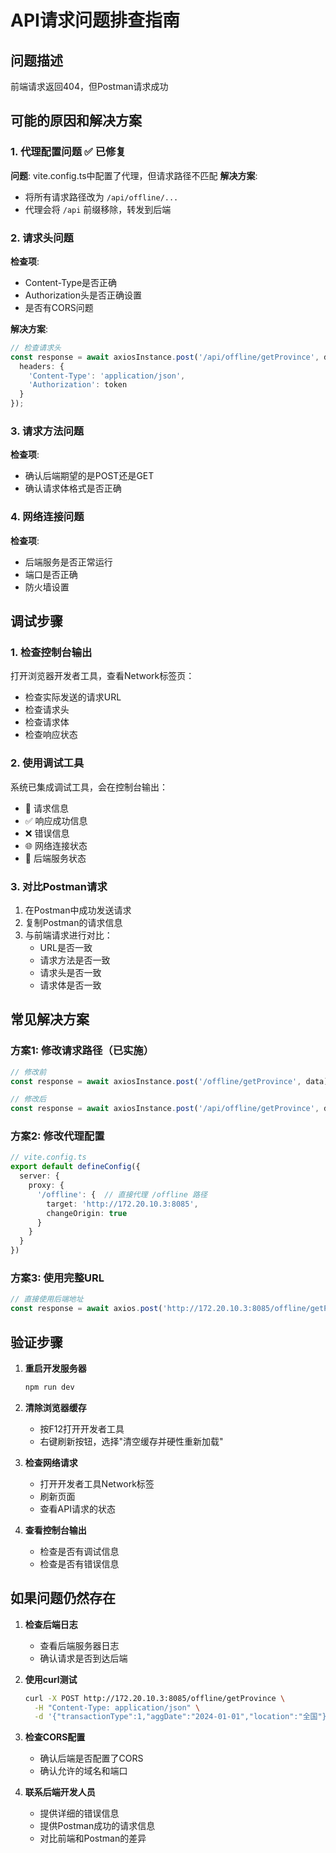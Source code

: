 # API请求问题排查指南

## 问题描述
前端请求返回404，但Postman请求成功

## 可能的原因和解决方案

### 1. 代理配置问题 ✅ 已修复
**问题**: vite.config.ts中配置了代理，但请求路径不匹配
**解决方案**: 
- 将所有请求路径改为 `/api/offline/...`
- 代理会将 `/api` 前缀移除，转发到后端

### 2. 请求头问题
**检查项**:
- Content-Type是否正确
- Authorization头是否正确设置
- 是否有CORS问题

**解决方案**:
```typescript
// 检查请求头
const response = await axiosInstance.post('/api/offline/getProvince', data, {
  headers: {
    'Content-Type': 'application/json',
    'Authorization': token
  }
});
```

### 3. 请求方法问题
**检查项**:
- 确认后端期望的是POST还是GET
- 确认请求体格式是否正确

### 4. 网络连接问题
**检查项**:
- 后端服务是否正常运行
- 端口是否正确
- 防火墙设置

## 调试步骤

### 1. 检查控制台输出
打开浏览器开发者工具，查看Network标签页：
- 检查实际发送的请求URL
- 检查请求头
- 检查请求体
- 检查响应状态

### 2. 使用调试工具
系统已集成调试工具，会在控制台输出：
- 🚀 请求信息
- ✅ 响应成功信息
- ❌ 错误信息
- 🌐 网络连接状态
- 🔧 后端服务状态

### 3. 对比Postman请求
1. 在Postman中成功发送请求
2. 复制Postman的请求信息
3. 与前端请求进行对比：
   - URL是否一致
   - 请求方法是否一致
   - 请求头是否一致
   - 请求体是否一致

## 常见解决方案

### 方案1: 修改请求路径（已实施）
```typescript
// 修改前
const response = await axiosInstance.post('/offline/getProvince', data);

// 修改后
const response = await axiosInstance.post('/api/offline/getProvince', data);
```

### 方案2: 修改代理配置
```typescript
// vite.config.ts
export default defineConfig({
  server: {
    proxy: {
      '/offline': {  // 直接代理 /offline 路径
        target: 'http://172.20.10.3:8085',
        changeOrigin: true
      }
    }
  }
})
```

### 方案3: 使用完整URL
```typescript
// 直接使用后端地址
const response = await axios.post('http://172.20.10.3:8085/offline/getProvince', data);
```

## 验证步骤

1. **重启开发服务器**
   ```bash
   npm run dev
   ```

2. **清除浏览器缓存**
   - 按F12打开开发者工具
   - 右键刷新按钮，选择"清空缓存并硬性重新加载"

3. **检查网络请求**
   - 打开开发者工具Network标签
   - 刷新页面
   - 查看API请求的状态

4. **查看控制台输出**
   - 检查是否有调试信息
   - 检查是否有错误信息

## 如果问题仍然存在

1. **检查后端日志**
   - 查看后端服务器日志
   - 确认请求是否到达后端

2. **使用curl测试**
   ```bash
   curl -X POST http://172.20.10.3:8085/offline/getProvince \
     -H "Content-Type: application/json" \
     -d '{"transactionType":1,"aggDate":"2024-01-01","location":"全国"}'
   ```

3. **检查CORS配置**
   - 确认后端是否配置了CORS
   - 确认允许的域名和端口

4. **联系后端开发人员**
   - 提供详细的错误信息
   - 提供Postman成功的请求信息
   - 对比前端和Postman的差异 